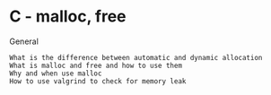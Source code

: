 # C - malloc, free
General

    What is the difference between automatic and dynamic allocation
    What is malloc and free and how to use them
    Why and when use malloc
    How to use valgrind to check for memory leak

